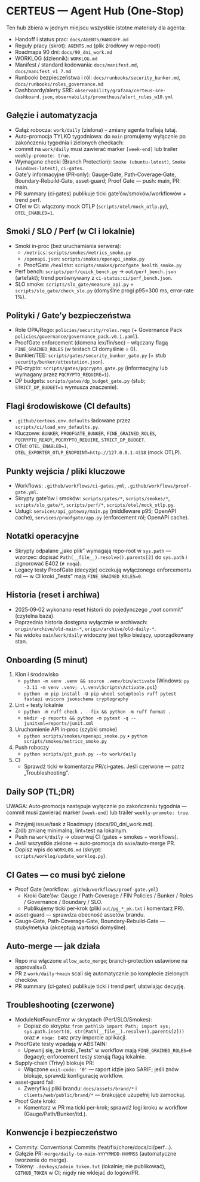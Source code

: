 # CERTEUS — Agent Hub (One‑Stop)

Ten hub zbiera w jednym miejscu wszystkie istotne materiały dla agenta:

- Handoff i status prac: `docs/AGENTS/HANDOFF.md`
- Reguły pracy (skrót): `AGENTS.md` (plik źródłowy w repo‑root)
- Roadmapa 90 dni: `docs/90_dni_work.md`
- WORKLOG (dziennik): `WORKLOG.md`
- Manifest / standard kodowania: `docs/manifest.md`, `docs/manifest_v1_7.md`
- Runbooki bezpieczeństwa i ról: `docs/runbooks/security_bunker.md`, `docs/runbooks/roles_governance.md`
- Dashboardy/alerty SRE: `observability/grafana/certeus-sre-dashboard.json`, `observability/prometheus/alert_rules_w10.yml`

## Gałęzie i automatyzacja

- Gałąź robocza: `work/daily` (zielona) – zmiany agenta trafiają tutaj.
 - Auto-promocja TYLKO tygodniowa: do `main` promujemy wyłącznie po zakończeniu tygodnia i zielonych checkach:
  - commit na `work/daily` musi zawierać marker `[week-end]` lub trailer `weekly-promote: true`.
  - Wymagane checki (Branch Protection): `Smoke (ubuntu-latest)`, `Smoke (windows-latest)`, `ci-gates`.
  - Gate’y informacyjne (PR‑only): Gauge‑Gate, Path‑Coverage‑Gate, Boundary‑Rebuild‑Gate, asset‑guard; Proof Gate — push: main, PR: main.
  - PR summary (ci‑gates) publikuje ticki gate’ów/smoków/workflowów + trend perf.
- OTel w CI: włączony mock OTLP (`scripts/otel/mock_otlp.py`), `OTEL_ENABLED=1`.

## Smoki / SLO / Perf (w CI i lokalnie)

- Smoki in‑proc (bez uruchamiania serwera):
  - `/metrics`: `scripts/smokes/metrics_smoke.py`
  - `/openapi.json`: `scripts/smokes/openapi_smoke.py`
  - ProofGate `/healthz`: `scripts/smokes/proofgate_health_smoke.py`
- Perf bench: `scripts/perf/quick_bench.py` → `out/perf_bench.json` (artefakt); trend porównywany z `ci-status:ci/perf_bench.json`.
- SLO smoke: `scripts/slo_gate/measure_api.py` + `scripts/slo_gate/check_slo.py` (domyślne progi p95=300 ms, error‑rate 1%).

## Polityki / Gate’y bezpieczeństwa

- Role OPA/Rego: `policies/security/roles.rego` (+ Governance Pack `policies/governance/governance_pack.v0.1.yaml`).
- ProofGate enforcement (domena lex/fin/sec) – włączany flagą `FINE_GRAINED_ROLES` (w testach CI domyślnie = 0).
- Bunkier/TEE: `scripts/gates/security_bunker_gate.py` (+ stub `security/bunker/attestation.json`).
- PQ‑crypto: `scripts/gates/pqcrypto_gate.py` (informacyjny lub wymagany przez `PQCRYPTO_REQUIRE=1`).
- DP budgets: `scripts/gates/dp_budget_gate.py` (stub; `STRICT_DP_BUDGET=1` wymusza znaczenie).

## Flagi środowiskowe (CI defaults)

- `.github/certeus.env.defaults` ładowane przez `scripts/ci/load_env_defaults.py`.
- Kluczowe: `BUNKER`, `PROOFGATE_BUNKER`, `FINE_GRAINED_ROLES`, `PQCRYPTO_READY`, `PQCRYPTO_REQUIRE`, `STRICT_DP_BUDGET`.
- OTel: `OTEL_ENABLED=1`, `OTEL_EXPORTER_OTLP_ENDPOINT=http://127.0.0.1:4318` (mock OTLP).

## Punkty wejścia / pliki kluczowe

- Workflows: `.github/workflows/ci-gates.yml`, `.github/workflows/proof-gate.yml`.
- Skrypty gate’ów i smoków: `scripts/gates/*`, `scripts/smokes/*`, `scripts/slo_gate/*`, `scripts/perf/*`, `scripts/otel/mock_otlp.py`.
- Usługi: `services/api_gateway/main.py` (middleware p95; OpenAPI cache), `services/proofgate/app.py` (enforcement ról; OpenAPI cache).

## Notatki operacyjne

- Skrypty odpalane „jako plik” wymagają repo‑root w `sys.path` — wzorzec: dopisać `Path(__file__).resolve().parents[2]` do `sys.path` i zignorować E402 (`# noqa`).
- Legacy testy ProofGate (decyzje) oczekują wyłączonego enforcementu ról — w CI kroki „Tests” mają `FINE_GRAINED_ROLES=0`.

## Historia (reset i archiwa)

- 2025‑09‑02 wykonano reset historii do pojedynczego „root commit” (czytelna baza).
- Poprzednia historia dostępna wyłącznie w archiwach: `origin/archive/old-main-*`, `origin/archive/old-daily-*`.
- Na widoku `main`/`work/daily` widoczny jest tylko bieżący, uporządkowany stan.

## Onboarding (5 minut)

1) Klon i środowisko
   - `python -m venv .venv && source .venv/bin/activate` (Windows: `py -3.11 -m venv .venv; .\.venv\Scripts\Activate.ps1`)
   - `python -m pip install -U pip wheel setuptools ruff pytest fastapi uvicorn jsonschema cryptography`
2) Lint + testy lokalnie
   - `python -m ruff check . --fix && python -m ruff format .`
   - `mkdir -p reports && python -m pytest -q --junitxml=reports/junit.xml`
3) Uruchomienie API in‑proc (szybki smoke)
   - `python scripts/smokes/openapi_smoke.py` • `python scripts/smokes/metrics_smoke.py`
4) Push roboczy
   - `python scripts/git_push.py --to work/daily`
5) CI
   - Sprawdź ticki w komentarzu PR/ci‑gates. Jeśli czerwone — patrz „Troubleshooting”.

## Daily SOP (TL;DR)

UWAGA: Auto‑promocja następuje wyłącznie po zakończeniu tygodnia — commit musi zawierać marker `[week-end]` lub trailer `weekly-promote: true`.

- Przyjmij issue/task z Roadmapy (docs/90_dni_work.md).
- Zrób zmianę minimalną, lint+test na lokalnym.
- Push na `work/daily` → obserwuj CI (gates + smokes + workflows).
- Jeśli wszystkie zielone → auto‑promocja do `main`/auto‑merge PR.
- Dopisz wpis do `WORKLOG.md` (skrypt: `scripts/worklog/update_worklog.py`).

## CI Gates — co musi być zielone

- Proof Gate (workflow: `.github/workflows/proof-gate.yml`)
  - Kroki Gate’ów: Gauge / Path‑Coverage / FIN Policies / Bunker / Roles / Governance / Boundary / SLO.
  - Publikujemy ticki per‑krok (pliki `out/pg_*_ok.txt` i komentarz PR).
- asset‑guard — sprawdza obecność assetów brandu.
- Gauge‑Gate, Path‑Coverage‑Gate, Boundary‑Rebuild‑Gate — stuby/metyka (akceptują wartości domyślne).

## Auto‑merge — jak działa

- Repo ma włączone `allow_auto_merge`; branch‑protection ustawione na approvals=0.
- PR z `work/daily`→`main` scali się automatycznie po komplecie zielonych checków.
- PR summary (ci‑gates) publikuje ticki i trend perf, ułatwiając decyzję.

## Troubleshooting (czerwone)

- ModuleNotFoundError w skryptach (Perf/SLO/Smokes):
  - Dopisz do skryptu: `from pathlib import Path; import sys; sys.path.insert(0, str(Path(__file__).resolve().parents[2]))` oraz `# noqa: E402` przy imporcie aplikacji.
- ProofGate testy wpadają w ABSTAIN:
  - Upewnij się, że kroki „Tests” w workflow mają `FINE_GRAINED_ROLES=0` (legacy); enforcement testy sterują flagą lokalnie.
- Supply‑chain (Trivy) blokuje PR:
  - Włączone `exit-code: '0'` — raport idzie jako SARIF; jeśli znów blokuje, sprawdź konfigurację workflow.
- asset‑guard fail:
  - Zweryfikuj pliki brandu: `docs/assets/brand/*` i `clients/web/public/brand/*` — brakujące uzupełnij lub zamockuj.
- Proof Gate kroki:
  - Komentarz w PR ma ticki per‑krok; sprawdź logi kroku w workflow (Gauge/Path/Bunker/itd.).

## Konwencje i bezpieczeństwo

- Commity: Conventional Commits (feat/fix/chore/docs/ci/perf…).
- Gałęzie PR: `merge/daily-to-main-YYYYMMDD-HHMMSS` (automatyczne tworzenie do merge).
- Tokeny: `.devkeys/admin_token.txt` (lokalnie; nie publikować), `GITHUB_TOKEN` w CI; nigdy nie wklejać do logów/PR.
